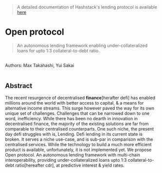 
> A detailed documentation of Hashstack's lending protocol is available [here](https:hashstack.finance)

# Open protocol
> An autonomous lending framework enabling under-collateralized loans for upto 1:3 collateral-to-debt ratio.

<br />
Authors: Max Takahashi, Yui Sakai
<br />
<br />

## Abstract
The recent resurgence of decentralised **finance**[herafter defi] has enabled millions around the world with better access to capital, & a means for alternative income streams. This surge however paved the way for its own unique set of challenges. Challenges that can be narrowed down to one word, inefficiency. While there has been no dearth in innovation in decentralised finance, the majority of the existing solutions are far from comparable to their centralised counterparts. One such niche, the present day defi struggles with is, Lending. Defi lending in its current state is broken. It serves a niche use-case, and is sub-par in comparison with the centralised services. While the technology to build a much more efficient product is available, unfortunately, it is not implemented yet. We propose Open protocol. An autonomous lending framework with multi-chain interoperability, providing under-collateralized loans upto 1:3 collateral-to-debt ratio[hereafter cdr], at predictive interest & yield rates.

